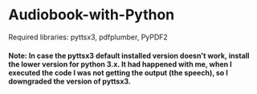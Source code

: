 # Audiobook-with-Python

Required libraries:
pyttsx3, pdfplumber, PyPDF2

#### Note: In case the pyttsx3 default installed version doesn't work, install the lower version for python 3.x. It had happened with me, when I executed the code I was not getting the output (the speech), so I downgraded the version of pyttsx3.
